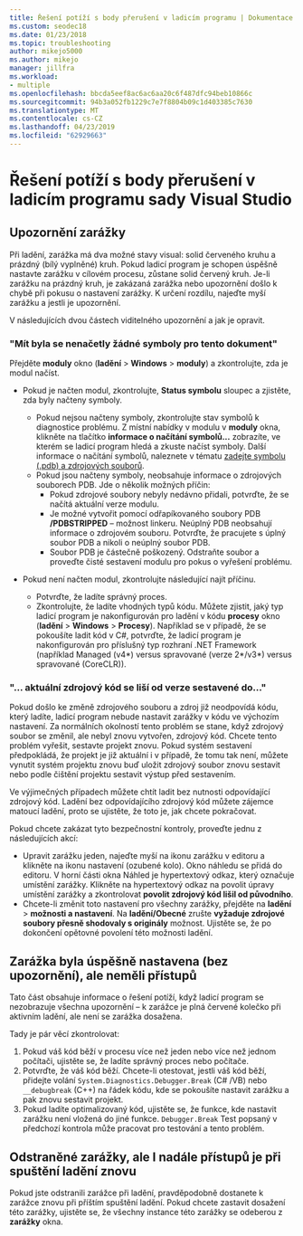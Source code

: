 ```yaml
---
title: Řešení potíží s body přerušení v ladicím programu | Dokumentace Microsoftu
ms.custom: seodec18
ms.date: 01/23/2018
ms.topic: troubleshooting
author: mikejo5000
ms.author: mikejo
manager: jillfra
ms.workload:
- multiple
ms.openlocfilehash: bbcda5eef8ac6ac6aa20c6f487dfc94beb10866c
ms.sourcegitcommit: 94b3a052fb1229c7e7f8804b09c1d403385c7630
ms.translationtype: MT
ms.contentlocale: cs-CZ
ms.lasthandoff: 04/23/2019
ms.locfileid: "62929663"
---
```

# <a name="troubleshoot-breakpoints-in-the-visual-studio-debugger"></a>Řešení potíží s body přerušení v ladicím programu sady Visual Studio

## <a name="breakpoint-warnings"></a>Upozornění zarážky

Při ladění, zarážka má dva možné stavy visual: solid červeného kruhu a prázdný (bílý vyplněné) kruh. Pokud ladicí program je schopen úspěšně nastavte zarážku v cílovém procesu, zůstane solid červený kruh. Je-li zarážku na prázdný kruh, je zakázaná zarážka nebo upozornění došlo k chybě při pokusu o nastavení zarážky. K určení rozdílu, najeďte myší zarážku a jestli je upozornění.

V následujících dvou částech viditelného upozornění a jak je opravit.

### <a name="no-symbols-have-been-loaded-for-this-document"></a>"Mít byla se nenačetly žádné symboly pro tento dokument"

Přejděte **moduly** okno (**ladění** > **Windows** > **moduly**) a zkontrolujte, zda je modul načíst.
* Pokud je načten modul, zkontrolujte, **Status symbolu** sloupec a zjistěte, zda byly načteny symboly.
  * Pokud nejsou načteny symboly, zkontrolujte stav symbolů k diagnostice problému. Z místní nabídky v modulu v **moduly** okna, klikněte na tlačítko **informace o načítání symbolů...**  zobrazíte, ve kterém se ladicí program hledá a zkuste načíst symboly. Další informace o načítání symbolů, naleznete v tématu [zadejte symbolu (.pdb) a zdrojových souborů](../debugger/specify-symbol-dot-pdb-and-source-files-in-the-visual-studio-debugger.md).
  * Pokud jsou načteny symboly, neobsahuje informace o zdrojových souborech PDB. Jde o několik možných příčin:
    * Pokud zdrojové soubory nebyly nedávno přidali, potvrďte, že se načítá aktuální verze modulu.
    * Je možné vytvořit pomocí odřapíkovaného soubory PDB **/PDBSTRIPPED** – možnost linkeru. Neúplný PDB neobsahují informace o zdrojovém souboru. Potvrďte, že pracujete s úplný soubor PDB a nikoli o neúplný soubor PDB.
    * Soubor PDB je částečně poškozený. Odstraňte soubor a proveďte čisté sestavení modulu pro pokus o vyřešení problému.

* Pokud není načten modul, zkontrolujte následující najít příčinu.
  * Potvrďte, že ladíte správný proces.
  * Zkontrolujte, že ladíte vhodných typů kódu. Můžete zjistit, jaký typ ladicí program je nakonfigurován pro ladění v kódu **procesy** okno (**ladění** > **Windows**  >  **Procesy**). Například se v případě, že se pokoušíte ladit kód v C#, potvrďte, že ladicí program je nakonfigurován pro příslušný typ rozhraní .NET Framework (například Managed (v4\*) versus spravované (verze 2\*/v3\*) versus spravované (CoreCLR)).

### <a name="-the-current-source-code-is-different-from-the-version-built-into"></a>"… aktuální zdrojový kód se liší od verze sestavené do..."

Pokud došlo ke změně zdrojového souboru a zdroj již neodpovídá kódu, který ladíte, ladicí program nebude nastavit zarážky v kódu ve výchozím nastavení. Za normálních okolností tento problém se stane, když zdrojový soubor se změnil, ale nebyl znovu vytvořen, zdrojový kód. Chcete tento problém vyřešit, sestavte projekt znovu. Pokud systém sestavení předpokládá, že projekt je již aktuální i v případě, že tomu tak není, můžete vynutit systém projektu znovu buď uložit zdrojový soubor znovu sestavit nebo podle čištění projektu sestavit výstup před sestavením.

Ve výjimečných případech můžete chtít ladit bez nutnosti odpovídající zdrojový kód. Ladění bez odpovídajícího zdrojový kód můžete zájemce matoucí ladění, proto se ujistěte, že toto je, jak chcete pokračovat.

Pokud chcete zakázat tyto bezpečnostní kontroly, proveďte jednu z následujících akcí:
* Upravit zarážku jeden, najeďte myší na ikonu zarážku v editoru a klikněte na ikonu nastavení (ozubené kolo). Okno náhledu se přidá do editoru. V horní části okna Náhled je hypertextový odkaz, který označuje umístění zarážky. Klikněte na hypertextový odkaz na povolit úpravy umístění zarážky a zkontrolovat **povolit zdrojový kód lišil od původního**.
* Chcete-li změnit toto nastavení pro všechny zarážky, přejděte na **ladění** > **možnosti a nastavení**. Na **ladění/Obecné** zrušte **vyžaduje zdrojové soubory přesně shodovaly s originály** možnost. Ujistěte se, že po dokončení opětovné povolení této možnosti ladění.

## <a name="the-breakpoint-was-successfully-set-no-warning-but-didnt-hit"></a>Zarážka byla úspěšně nastavena (bez upozornění), ale neměli přístupů

Tato část obsahuje informace o řešení potíží, když ladicí program se nezobrazuje všechna upozornění – k zarážce je plná červené kolečko při aktivním ladění, ale není se zarážka dosažena.

Tady je pár věcí zkontrolovat:
1. Pokud váš kód běží v procesu více než jeden nebo více než jednom počítači, ujistěte se, že ladíte správný proces nebo počítače.
2. Potvrďte, že váš kód běží. Chcete-li otestovat, jestli váš kód běží, přidejte volání `System.Diagnostics.Debugger.Break` (C# /VB) nebo `__debugbreak` (C++) na řádek kódu, kde se pokoušíte nastavit zarážku a pak znovu sestavit projekt.
3. Pokud ladíte optimalizovaný kód, ujistěte se, že funkce, kde nastavit zarážku není vložená do jiné funkce. `Debugger.Break` Test popsaný v předchozí kontrola může pracovat pro testování a tento problém.

## <a name="i-deleted-a-breakpoint-but-i-continue-to-hit-it-when-i-start-debugging-again"></a>Odstraněné zarážky, ale I nadále přístupů je při spuštění ladění znovu

Pokud jste odstranili zarážce při ladění, pravděpodobně dostanete k zarážce znovu při příštím spuštění ladění. Pokud chcete zastavit dosažení této zarážky, ujistěte se, že všechny instance této zarážky se odeberou z **zarážky** okna.
